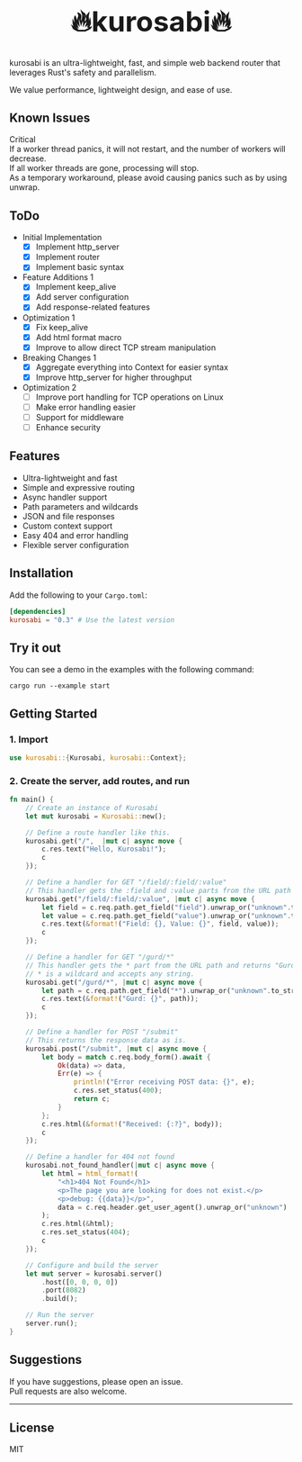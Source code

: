 <div align="center">
<h1 style="font-size: 50px">🔥kurosabi🔥</h1>
</div>

kurosabi is an ultra-lightweight, fast, and simple web backend router that leverages Rust's safety and parallelism.

We value performance, lightweight design, and ease of use.

## Known Issues
Critical  
If a worker thread panics, it will not restart, and the number of workers will decrease.  
If all worker threads are gone, processing will stop.  
As a temporary workaround, please avoid causing panics such as by using unwrap.

## ToDo
- Initial Implementation
  - [x] Implement http_server
  - [x] Implement router
  - [x] Implement basic syntax
- Feature Additions 1
  - [x] Implement keep_alive
  - [x] Add server configuration
  - [x] Add response-related features
- Optimization 1
  - [x] Fix keep_alive
  - [x] Add html format macro
  - [x] Improve to allow direct TCP stream manipulation
- Breaking Changes 1
  - [x] Aggregate everything into Context for easier syntax
  - [x] Improve http_server for higher throughput
- Optimization 2
  - [ ] Improve port handling for TCP operations on Linux
  - [ ] Make error handling easier
  - [ ] Support for middleware
  - [ ] Enhance security

## Features
- Ultra-lightweight and fast
- Simple and expressive routing
- Async handler support
- Path parameters and wildcards
- JSON and file responses
- Custom context support
- Easy 404 and error handling
- Flexible server configuration

## Installation
Add the following to your `Cargo.toml`:

```toml
[dependencies]
kurosabi = "0.3" # Use the latest version
```

## Try it out
You can see a demo in the examples with the following command:
```
cargo run --example start
```

## Getting Started

### 1. Import
```rust
use kurosabi::{Kurosabi, kurosabi::Context};
```

### 2. Create the server, add routes, and run
```rust
fn main() {
    // Create an instance of Kurosabi
    let mut kurosabi = Kurosabi::new();

    // Define a route handler like this.
    kurosabi.get("/",  |mut c| async move {
        c.res.text("Hello, Kurosabi!");
        c
    });

    // Define a handler for GET "/field/:field/:value"
    // This handler gets the :field and :value parts from the URL path and returns "Field: {field}, Value: {value}" as a text response.
    kurosabi.get("/field/:field/:value", |mut c| async move {
        let field = c.req.path.get_field("field").unwrap_or("unknown".to_string());
        let value = c.req.path.get_field("value").unwrap_or("unknown".to_string());
        c.res.text(&format!("Field: {}, Value: {}", field, value));
        c
    });

    // Define a handler for GET "/gurd/*"
    // This handler gets the * part from the URL path and returns "Gurd: {path}" as a text response.
    // * is a wildcard and accepts any string.
    kurosabi.get("/gurd/*", |mut c| async move {
        let path = c.req.path.get_field("*").unwrap_or("unknown".to_string());
        c.res.text(&format!("Gurd: {}", path));
        c
    });

    // Define a handler for POST "/submit"
    // This returns the response data as is.
    kurosabi.post("/submit", |mut c| async move {
        let body = match c.req.body_form().await {
            Ok(data) => data,
            Err(e) => {
                println!("Error receiving POST data: {}", e);
                c.res.set_status(400);
                return c;
            }
        };
        c.res.html(&format!("Received: {:?}", body));
        c
    });

    // Define a handler for 404 not found
    kurosabi.not_found_handler(|mut c| async move {
        let html = html_format!(
            "<h1>404 Not Found</h1>
            <p>The page you are looking for does not exist.</p>
            <p>debug: {{data}}</p>",
            data = c.req.header.get_user_agent().unwrap_or("unknown")
        );
        c.res.html(&html);
        c.res.set_status(404);
        c
    });

    // Configure and build the server
    let mut server = kurosabi.server()
        .host([0, 0, 0, 0])
        .port(8082)
        .build();

    // Run the server
    server.run();
}
```

## Suggestions
If you have suggestions, please open an issue.  
Pull requests are also welcome.

---

## License
MIT

